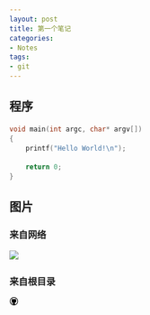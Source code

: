 ```yaml
---
layout: post
title: 第一个笔记
categories:
- Notes
tags:
- git
---
```


## 程序

```c
void main(int argc, char* argv[])
{
    printf("Hello World!\n");
        
    return 0;
}
```

## 图片

### 来自网络
 ![](http://www.baidu.com/img/bdlogo.gif)
 
### 来自根目录
![](/images/github.png)




